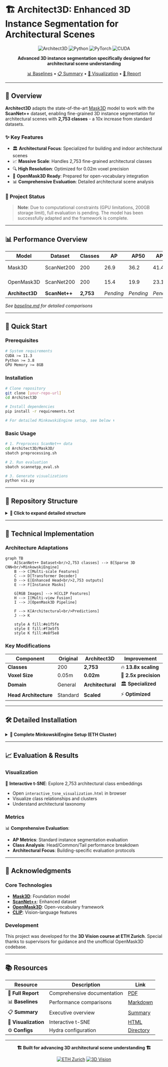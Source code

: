 # 🏗️ Architect3D: Enhanced 3D Instance Segmentation for Architectural Scenes

<div align="center">

![Architect3D](https://img.shields.io/badge/3D%20Vision-Architect3D-blue?style=for-the-badge)
![Python](https://img.shields.io/badge/Python-3.8+-brightgreen?style=for-the-badge&logo=python)
![PyTorch](https://img.shields.io/badge/PyTorch-1.12+-orange?style=for-the-badge&logo=pytorch)
![CUDA](https://img.shields.io/badge/CUDA-11.3+-green?style=for-the-badge&logo=nvidia)

**Advanced 3D instance segmentation specifically designed for architectural scene understanding**

[📊 Baselines](baseline.md) • [📋 Summary](PROJECT.md) • [🎨 Visualization](interactive_tsne_visualization.html) • [📑 Report](docs/Architect3D.pdf)

</div>

---

## 🎯 Overview

**Architect3D** adapts the state-of-the-art [Mask3D](https://github.com/JonasSchult/Mask3D) model to work with the **ScanNet++** dataset, enabling fine-grained 3D instance segmentation for architectural scenes with **2,753 classes** - a 10x increase from standard datasets.

### ✨ Key Features

- 🏛️ **Architectural Focus**: Specialized for building and indoor architectural scenes
- 📈 **Massive Scale**: Handles 2,753 fine-grained architectural classes
- 🔍 **High Resolution**: Optimized for 0.02m voxel precision
- 🔗 **OpenMask3D Ready**: Prepared for open-vocabulary integration
- 📊 **Comprehensive Evaluation**: Detailed architectural scene analysis

### 🚨 Project Status

> **Note**: Due to computational constraints (GPU limitations, 200GB storage limit), full evaluation is pending. The model has been successfully adapted and the framework is complete.

---

## 📊 Performance Overview

| Model | Dataset | Classes | AP | AP50 | AP25 | Status |
|-------|---------|---------|-----|------|------|--------|
| Mask3D | ScanNet200 | 200 | 26.9 | 36.2 | 41.4 | ✅ Baseline |
| OpenMask3D | ScanNet200 | 200 | 15.4 | 19.9 | 23.1 | ✅ Baseline |
| **Architect3D** | **ScanNet++** | **2,753** | *Pending* | *Pending* | *Pending* | 🔄 Ready |

*See [baseline.md](baseline.md) for detailed comparisons*

---

## 🚀 Quick Start

### Prerequisites

```bash
# System requirements
CUDA >= 11.3
Python >= 3.8
GPU Memory >= 8GB
```

### Installation

```bash
# Clone repository
git clone [your-repo-url]
cd Architect3D

# Install dependencies
pip install -r requirements.txt

# For detailed MinkowskiEngine setup, see below ⬇️
```

### Basic Usage

```bash
# 1. Preprocess ScanNet++ data
cd Architect3D/Mask3D/
sbatch preprocessing.sh

# 2. Run evaluation
sbatch scannetpp_eval.sh

# 3. Generate visualizations
python vis.py
```

---

## 📁 Repository Structure

<details>
<summary><strong>📂 Click to expand detailed structure</strong></summary>

```
Architect3D/
├── 📄 README.md                               # This file
├── 📋 PROJECT_SUMMARY.md                      # Executive summary
├── 📊 baseline.md                             # Performance baselines
├── 🎨 vis.py                                  # t-SNE visualization generator
├── 🌐 interactive_tsne_visualization.html     # Interactive class embeddings
├── 📑 Architect3D.pdf                         # Comprehensive project report
│
├── 🏗️ Architect3D/                            # Core implementation
│   ├── Mask3D/                               # Adapted Mask3D for ScanNet++
│   │   ├── 🚀 main_instance_segmentation.py  # Main training/evaluation script
│   │   ├── ⚙️ conf/                          # Hydra configurations
│   │   ├── 📊 benchmark/                     # Evaluation framework
│   │   ├── 🗃️ datasets/                      # Data loaders & preprocessing
│   │   ├── 🧠 models/                        # Neural network architectures
│   │   ├── 🎯 trainer/                       # Training pipeline
│   │   ├── 💾 saved/final/                   # Model checkpoints
│   │   └── 📈 jobs/                          # Training logs
│   └── 📋 requirements.txt
│
├── 🔍 openmask3d/                             # OpenMask3D integration
│   └── openmask3d/                           # Core modules
│       ├── 🎭 class_agnostic_mask_computation/
│       ├── 🔮 mask_features_computation/
│       ├── 📊 evaluation/
│       └── 👁️ visualization/
│
├── 🏠 scannetpp/                              # ScanNet++ dataset
│   ├── metadata/                             # Class definitions
│   ├── scannetpp_ply/                        # 3D scenes
│   └── splits/                               # Train/val/test splits
│
└── 📊 eval_results_architectural_classes/     # Evaluation results
```

</details>

---

## 🔧 Technical Implementation

### Architecture Adaptations

```mermaid
graph TB
    A[ScanNet++ Dataset<br/>2,753 classes] --> B[Sparse 3D CNN<br/>MinkowskiEngine]
    B --> C[Multi-scale Features]
    C --> D[Transformer Decoder]
    D --> E[Enhanced Head<br/>2,753 outputs]
    E --> F[Instance Masks]
    
    G[RGB Images] --> H[CLIP Features]
    H --> I[Multi-view Fusion]
    I --> J[OpenMask3D Pipeline]
    
    F --> K[Architectural<br/>Predictions]
    J --> K
    
    style A fill:#e1f5fe
    style E fill:#f3e5f5
    style K fill:#e8f5e8
```

### Key Modifications

| Component | Original | Architect3D | Improvement |
|-----------|----------|-------------|-------------|
| **Classes** | 200 | **2,753** | 🔥 **13.8x scaling** |
| **Voxel Size** | 0.05m | **0.02m** | 🎯 **2.5x precision** |
| **Domain** | General | **Architectural** | 🏛️ **Specialized** |
| **Head Architecture** | Standard | **Scaled** | ⚡ **Optimized** |

---

## 🛠️ Detailed Installation

<details>
<summary><strong>🔧 Complete MinkowskiEngine Setup (ETH Cluster)</strong></summary>

```bash
# STEP 1: Load modules
module load gcc/8.2.0 python_gpu/3.8.5 cuda/11.3.1 cudnn/8.2.1.32

# STEP 2: Create environment
python -m venv architect3d_env
source architect3d_env/bin/activate

# STEP 3: Install PyTorch
pip install torch==1.12.1 torchvision==0.13.1 -f https://download.pytorch.org/whl/cu113/torch_stable.html

# STEP 4: Install dependencies
pip install ninja pytorch-lightning==1.7.2 hydra-core==1.0.5

# STEP 5: Setup MinkowskiEngine
git clone https://github.com/NVIDIA/MinkowskiEngine.git
cd MinkowskiEngine
# Edit setup.py (uncomment CUDA_HOME configuration)
python setup.py install

# STEP 6: Install additional packages
pip install -r requirements.txt

# STEP 7: Install CLIP & SAM
pip install git+https://github.com/openai/CLIP.git --no-deps
pip install git+https://github.com/facebookresearch/segment-anything.git --no-deps
```

</details>

---

## 📈 Evaluation & Results

### Visualization

🎨 **Interactive t-SNE**: Explore 2,753 architectural class embeddings
- Open `interactive_tsne_visualization.html` in browser
- Visualize class relationships and clusters
- Understand architectural taxonomy

### Metrics

📊 **Comprehensive Evaluation**:
- **AP Metrics**: Standard instance segmentation evaluation
- **Class Analysis**: Head/Common/Tail performance breakdown
- **Architectural Focus**: Building-specific evaluation protocols

---

## 🤝 Acknowledgments

### Core Technologies
- **[Mask3D](https://github.com/JonasSchult/Mask3D)**: Foundation model
- **[ScanNet++](https://kaldir.vc.in.tum.de/scannetpp/)**: Enhanced dataset
- **[OpenMask3D](https://openmask3d.github.io/)**: Open-vocabulary framework
- **[CLIP](https://github.com/openai/CLIP)**: Vision-language features

### Development
This project was developed for the **3D Vision course at ETH Zurich**. Special thanks to supervisors for guidance and the unofficial OpenMask3D codebase.

---

## 📚 Resources

| Resource | Description | Link |
|----------|-------------|------|
| 📑 **Full Report** | Comprehensive documentation | [PDF](Final_Report_Architect3D.pdf) |
| 📊 **Baselines** | Performance comparisons | [Markdown](baseline.md) |
| 📋 **Summary** | Executive overview | [Summary](PROJECT_SUMMARY.md) |
| 🎨 **Visualization** | Interactive t-SNE | [HTML](interactive_tsne_visualization.html) |
| ⚙️ **Configs** | Hydra configuration | [Directory](Architect3D/Mask3D/conf/) |


---

<div align="center">

**🏗️ Built for advancing 3D architectural scene understanding 🏗️**

[![ETH Zurich](https://img.shields.io/badge/ETH-Zurich-blue?style=flat-square)](https://ethz.ch)
[![3D Vision](https://img.shields.io/badge/Course-3D%20Vision-green?style=flat-square)](https://www.cvg.ethz.ch)

</div>
